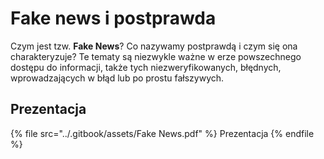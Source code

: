 # Fake news i postprawda

Czym jest tzw. **Fake News**? Co nazywamy postprawdą i czym się ona charakteryzuje? Te tematy są niezwykle ważne w erze powszechnego dostępu do informacji, także tych niezweryfikowanych, błędnych, wprowadzających w błąd lub po prostu fałszywych.

## Prezentacja

{% file src="../.gitbook/assets/Fake News.pdf" %}
Prezentacja
{% endfile %}
